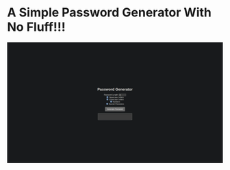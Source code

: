 # A Simple Password Generator With No Fluff!!!

![Pass gen](https://raw.githubusercontent.com/ooexiaoo/Password-Generator/master/pass%20gen.webp)

